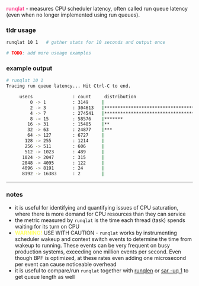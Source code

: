 <span style="color:#ff4d94">**runqlat**</span> - measures CPU scheduler
latency, often called run queue latency (even when no longer implemented
using run queues).

### tldr usage

```sh
runqlat 10 1   # gather stats for 10 seconds and output once

# TODO: add more useage examples
```

### example output
```sh
# runqlat 10 1
Tracing run queue latency... Hit Ctrl-C to end.

     usecs               : count     distribution
         0 -> 1          : 3149     |                                        |
         2 -> 3          : 304613   |****************************************|
         4 -> 7          : 274541   |************************************    |
         8 -> 15         : 58576    |*******                                 |
        16 -> 31         : 15485    |**                                      |
        32 -> 63         : 24877    |***                                     |
        64 -> 127        : 6727     |                                        |
       128 -> 255        : 1214     |                                        |
       256 -> 511        : 606      |                                        |
       512 -> 1023       : 489      |                                        |
      1024 -> 2047       : 315      |                                        |
      2048 -> 4095       : 122      |                                        |
      4096 -> 8191       : 24       |                                        |
      8192 -> 16383      : 2        |                                        |
```

---

### notes

- it is useful for identifying and quantifying issues of CPU saturation, where
  there is more demand for CPU resources than they can service
- the metric measured by `runqlat` is the time each thread (task) spends
  waiting for its turn on CPU
- <span style="color:#ffff66">**WARNING!**</span> USE WITH CAUTION - `runqlat`
  works by instrumenting scheduler wakeup and context switch events to
  determine the time from wakeup to running. These events can be very frequent
  on busy production systems, exceeding one million events per second.
  Even though BPF is optimized, at these rates even adding one microsecond
  per event can cause noticeable overhead
- it is useful to compare/run `runqlat` together with [runqlen](./../RUNQLEN/index.md)
  or [sar -uq 1](./../SAR/index.md) to get queue length as well
